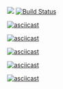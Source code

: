 <a href="https://codeclimate.com/github/SafychCSS/project-lvl1-s474/"><img src="https://api.codeclimate.com/v1/badges/a99a88d28ad37a79dbf6/maintainability" /></a>
[![Build Status](https://travis-ci.org/SafychCSS/project-lvl1-s474.svg?branch=master)](https://travis-ci.org/SafychCSS/project-lvl1-s474)

[![asciicast](https://asciinema.org/a/qKS5WgXMlLq9lF392hVl1crRt.png)](https://asciinema.org/a/qKS5WgXMlLq9lF392hVl1crRt)

[![asciicast](https://asciinema.org/a/HRQmrMOvKx4nb0jjDvxRguGzI.png)](https://asciinema.org/a/HRQmrMOvKx4nb0jjDvxRguGzI)

[![asciicast](https://asciinema.org/a/np8zAOggcWVPU8ds057Vi1ywz.png)](https://asciinema.org/a/np8zAOggcWVPU8ds057Vi1ywz)

[![asciicast](https://asciinema.org/a/nWl5x77fsL636TxOgE3nTHlRk.png)](https://asciinema.org/a/nWl5x77fsL636TxOgE3nTHlRk)

[![asciicast](https://asciinema.org/a/nHJQjO7XfjaDYzJeL5I8o6isB.png)](https://asciinema.org/a/nHJQjO7XfjaDYzJeL5I8o6isB)
